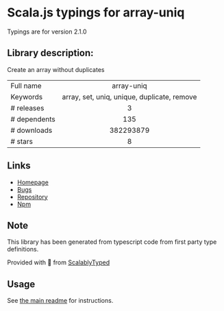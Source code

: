 
# Scala.js typings for array-uniq

Typings are for version 2.1.0

## Library description:
Create an array without duplicates

|                    |                 |
| ------------------ | :-------------: |
| Full name          | array-uniq |
| Keywords           | array, set, uniq, unique, duplicate, remove |
| # releases         | 3 |
| # dependents       | 135 |
| # downloads        | 382293879 |
| # stars            | 8 |

## Links
- [Homepage](https://github.com/sindresorhus/array-uniq#readme)
- [Bugs](https://github.com/sindresorhus/array-uniq/issues)
- [Repository](https://github.com/sindresorhus/array-uniq)
- [Npm](https://www.npmjs.com/package/array-uniq)
    


## Note
This library has been generated from typescript code from first party type definitions.

Provided with :purple_heart: from [ScalablyTyped](https://github.com/oyvindberg/ScalablyTyped)

## Usage
See [the main readme](../../readme.md) for instructions.


